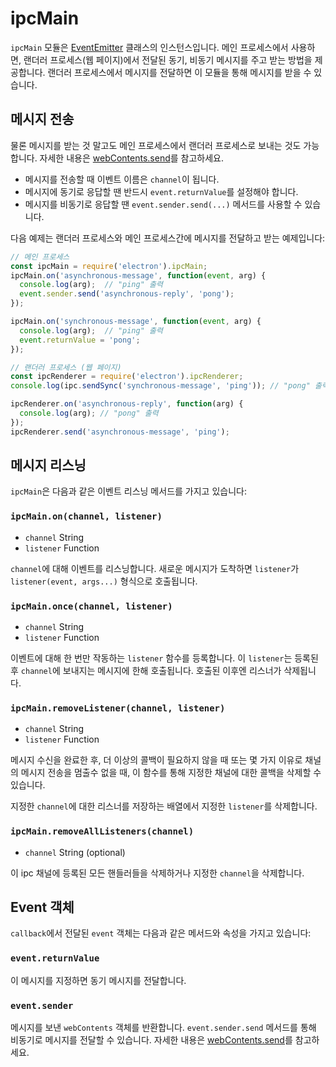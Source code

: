 # ipcMain

`ipcMain` 모듈은 [EventEmitter](https://nodejs.org/api/events.html) 클래스의
인스턴스입니다. 메인 프로세스에서 사용하면, 랜더러 프로세스(웹 페이지)에서 전달된
동기, 비동기 메시지를 주고 받는 방법을 제공합니다. 랜더러 프로세스에서 메시지를 전달하면
이 모듈을 통해 메시지를 받을 수 있습니다.

## 메시지 전송

물론 메시지를 받는 것 말고도 메인 프로세스에서 랜더러 프로세스로 보내는 것도 가능합니다.
자세한 내용은 [webContents.send][web-contents-send]를 참고하세요.

* 메시지를 전송할 때 이벤트 이름은 `channel`이 됩니다.
* 메시지에 동기로 응답할 땐 반드시 `event.returnValue`를 설정해야 합니다.
* 메시지를 비동기로 응답할 땐 `event.sender.send(...)` 메서드를 사용할 수 있습니다.

다음 예제는 랜더러 프로세스와 메인 프로세스간에 메시지를 전달하고 받는 예제입니다:

```javascript
// 메인 프로세스
const ipcMain = require('electron').ipcMain;
ipcMain.on('asynchronous-message', function(event, arg) {
  console.log(arg);  // "ping" 출력
  event.sender.send('asynchronous-reply', 'pong');
});

ipcMain.on('synchronous-message', function(event, arg) {
  console.log(arg);  // "ping" 출력
  event.returnValue = 'pong';
});
```

```javascript
// 랜더러 프로세스 (웹 페이지)
const ipcRenderer = require('electron').ipcRenderer;
console.log(ipc.sendSync('synchronous-message', 'ping')); // "pong" 출력

ipcRenderer.on('asynchronous-reply', function(arg) {
  console.log(arg); // "pong" 출력
});
ipcRenderer.send('asynchronous-message', 'ping');
```

## 메시지 리스닝

`ipcMain`은 다음과 같은 이벤트 리스닝 메서드를 가지고 있습니다:

### `ipcMain.on(channel, listener)`

* `channel` String
* `listener` Function

`channel`에 대해 이벤트를 리스닝합니다. 새로운 메시지가 도착하면 `listener`가
`listener(event, args...)` 형식으로 호출됩니다.

### `ipcMain.once(channel, listener)`

* `channel` String
* `listener` Function

이벤트에 대해 한 번만 작동하는 `listener` 함수를 등록합니다. 이 `listener`는 등록된
후 `channel`에 보내지는 메시지에 한해 호출됩니다. 호출된 이후엔 리스너가 삭제됩니다.

### `ipcMain.removeListener(channel, listener)`

* `channel` String
* `listener` Function

메시지 수신을 완료한 후, 더 이상의 콜백이 필요하지 않을 때 또는 몇 가지 이유로 채널의
메시지 전송을 멈출수 없을 때, 이 함수를 통해 지정한 채널에 대한 콜백을 삭제할 수
있습니다.

지정한 `channel`에 대한 리스너를 저장하는 배열에서 지정한 `listener`를 삭제합니다.

### `ipcMain.removeAllListeners(channel)`

* `channel` String (optional)

이 ipc 채널에 등록된 모든 핸들러들을 삭제하거나 지정한 `channel`을 삭제합니다.

## Event 객체

`callback`에서 전달된 `event` 객체는 다음과 같은 메서드와 속성을 가지고 있습니다:

### `event.returnValue`

이 메시지를 지정하면 동기 메시지를 전달합니다.

### `event.sender`

메시지를 보낸 `webContents` 객체를 반환합니다. `event.sender.send` 메서드를 통해
비동기로 메시지를 전달할 수 있습니다. 자세한 내용은
[webContents.send][web-contents-send]를 참고하세요.

[web-contents-send]: web-contents.md#webcontentssendchannel-arg1-arg2-
